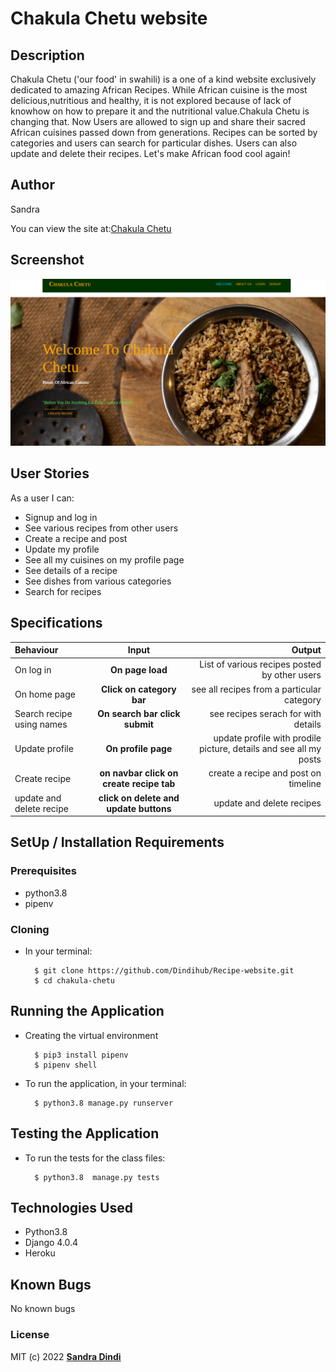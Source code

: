 # Chakula Chetu website

## Description

Chakula Chetu ('our food' in swahili) is a one of a kind website exclusively dedicated to amazing African Recipes. While African cuisine is the most delicious,nutritious and healthy, it is not explored because of lack of knowhow on how to prepare it and the nutritional value.Chakula Chetu is changing that. Now Users are allowed to sign up and share their sacred African cuisines passed down from generations. Recipes can be sorted by categories and users can search for particular dishes. Users can also update and delete their recipes. Let's make African food cool again! 


## Author

Sandra 

You can view the site at:[Chakula Chetu](https://chakulachetu.herokuapp.com/)

## Screenshot
![Chakula Chetu](static/photos/Screenshot%20from%202022-06-27%2013-11-10.png)


## User Stories
As a user I can:
* Signup and log in  
* See various recipes from other users
* Create a recipe and post
* Update my profile
* See all my cuisines on my profile page
* See details of a recipe
* See dishes from various categories
* Search for recipes 


## Specifications
| Behaviour | Input | Output |
| :---------------- | :---------------: | ------------------: |
| On log in | **On page load** | List of various recipes posted by other users|
| On home page | **Click on category bar** | see all recipes from a particular category|
| Search recipe using names | **On search bar click submit** | see recipes serach for with details |
| Update profile| **On profile page** | update profile with prodile picture, details and see all my posts|
| Create recipe| **on navbar click on create recipe tab** |  create a recipe and post on timeline|
|update and delete recipe| **click on delete and update buttons** |update and delete recipes  


## SetUp / Installation Requirements
### Prerequisites
* python3.8
* pipenv


### Cloning
* In your terminal:

        $ git clone https://github.com/Dindihub/Recipe-website.git
        $ cd chakula-chetu

## Running the Application
* Creating the virtual environment

        $ pip3 install pipenv 
        $ pipenv shell
        
       


* To run the application, in your terminal:

        $ python3.8 manage.py runserver
        

## Testing the Application
* To run the tests for the class files:

        $ python3.8  manage.py tests 

## Technologies Used
* Python3.8
* Django 4.0.4
* Heroku

## Known Bugs
No known bugs

### License
MIT (c) 2022 **[Sandra Dindi](https://github.com/Dindihub/Recipe-website)**

